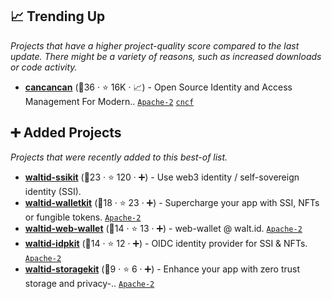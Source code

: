 ## 📈 Trending Up

_Projects that have a higher project-quality score compared to the last update. There might be a variety of reasons, such as increased downloads or code activity._

- <b><a href="https://github.com/keycloak/keycloak">cancancan</a></b> (🥇36 ·  ⭐ 16K · 📈) - Open Source Identity and Access Management For Modern.. <code><a href="http://bit.ly/3nYMfla">Apache-2</a></code> <a href="https://www.cncf.io/"><code>cncf</code></a>

## ➕ Added Projects

_Projects that were recently added to this best-of list._

- <b><a href="https://github.com/walt-id/waltid-ssikit">waltid-ssikit</a></b> (🥇23 ·  ⭐ 120 · ➕) - Use web3 identity / self-sovereign identity (SSI).
- <b><a href="https://github.com/walt-id/waltid-walletkit">waltid-walletkit</a></b> (🥈18 ·  ⭐ 23 · ➕) - Supercharge your app with SSI, NFTs or fungible tokens. <code><a href="http://bit.ly/3nYMfla">Apache-2</a></code>
- <b><a href="https://github.com/walt-id/waltid-web-wallet">waltid-web-wallet</a></b> (🥉14 ·  ⭐ 13 · ➕) - web-wallet @ walt.id. <code><a href="http://bit.ly/3nYMfla">Apache-2</a></code>
- <b><a href="https://github.com/walt-id/waltid-idpkit">waltid-idpkit</a></b> (🥉14 ·  ⭐ 12 · ➕) - OIDC identity provider for SSI & NFTs. <code><a href="http://bit.ly/3nYMfla">Apache-2</a></code>
- <b><a href="https://github.com/walt-id/waltid-storagekit">waltid-storagekit</a></b> (🥉9 ·  ⭐ 6 · ➕) - Enhance your app with zero trust storage and privacy-.. <code><a href="http://bit.ly/3nYMfla">Apache-2</a></code>

